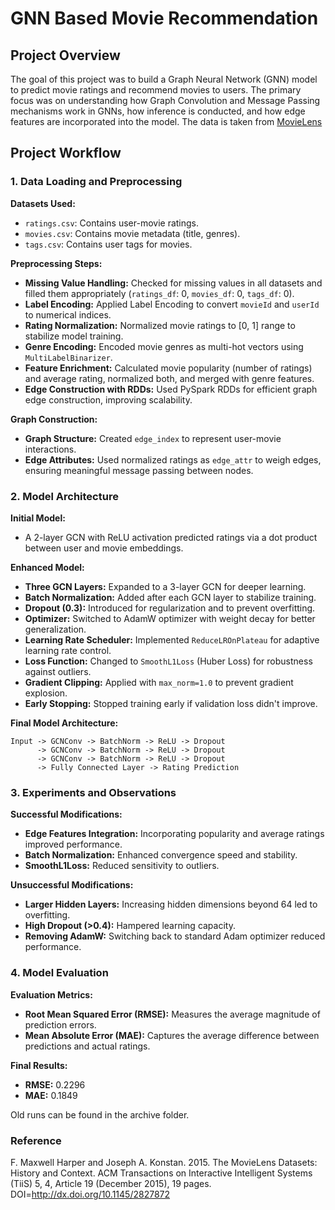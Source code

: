 # GNN Based Movie Recommendation

## Project Overview

The goal of this project was to build a Graph Neural Network (GNN) model to predict movie ratings and recommend movies to users. The primary focus was on understanding how Graph Convolution and Message Passing mechanisms work in GNNs, how inference is conducted, and how edge features are incorporated into the model.
The data is taken from [MovieLens](https://grouplens.org/datasets/movielens/) 
## Project Workflow

### 1. Data Loading and Preprocessing

**Datasets Used:**
- `ratings.csv`: Contains user-movie ratings.
- `movies.csv`: Contains movie metadata (title, genres).
- `tags.csv`: Contains user tags for movies.

**Preprocessing Steps:**
- **Missing Value Handling:** Checked for missing values in all datasets and filled them appropriately (`ratings_df`: 0, `movies_df`: 0, `tags_df`: 0).
- **Label Encoding:** Applied Label Encoding to convert `movieId` and `userId` to numerical indices.
- **Rating Normalization:** Normalized movie ratings to [0, 1] range to stabilize model training.
- **Genre Encoding:** Encoded movie genres as multi-hot vectors using `MultiLabelBinarizer`.
- **Feature Enrichment:** Calculated movie popularity (number of ratings) and average rating, normalized both, and merged with genre features.
- **Edge Construction with RDDs:** Used PySpark RDDs for efficient graph edge construction, improving scalability.

**Graph Construction:**
- **Graph Structure:** Created `edge_index` to represent user-movie interactions.
- **Edge Attributes:** Used normalized ratings as `edge_attr` to weigh edges, ensuring meaningful message passing between nodes.

### 2. Model Architecture

**Initial Model:**
- A 2-layer GCN with ReLU activation predicted ratings via a dot product between user and movie embeddings.

**Enhanced Model:**
- **Three GCN Layers:** Expanded to a 3-layer GCN for deeper learning.
- **Batch Normalization:** Added after each GCN layer to stabilize training.
- **Dropout (0.3):** Introduced for regularization and to prevent overfitting.
- **Optimizer:** Switched to AdamW optimizer with weight decay for better generalization.
- **Learning Rate Scheduler:** Implemented `ReduceLROnPlateau` for adaptive learning rate control.
- **Loss Function:** Changed to `SmoothL1Loss` (Huber Loss) for robustness against outliers.
- **Gradient Clipping:** Applied with `max_norm=1.0` to prevent gradient explosion.
- **Early Stopping:** Stopped training early if validation loss didn't improve.

**Final Model Architecture:**
```
Input -> GCNConv -> BatchNorm -> ReLU -> Dropout
      -> GCNConv -> BatchNorm -> ReLU -> Dropout
      -> GCNConv -> BatchNorm -> ReLU -> Dropout
      -> Fully Connected Layer -> Rating Prediction
```

### 3. Experiments and Observations

**Successful Modifications:**
- **Edge Features Integration:** Incorporating popularity and average ratings improved performance.
- **Batch Normalization:** Enhanced convergence speed and stability.
- **SmoothL1Loss:** Reduced sensitivity to outliers.

**Unsuccessful Modifications:**
- **Larger Hidden Layers:** Increasing hidden dimensions beyond 64 led to overfitting.
- **High Dropout (>0.4):** Hampered learning capacity.
- **Removing AdamW:** Switching back to standard Adam optimizer reduced performance.

### 4. Model Evaluation

**Evaluation Metrics:**
- **Root Mean Squared Error (RMSE):** Measures the average magnitude of prediction errors.
- **Mean Absolute Error (MAE):** Captures the average difference between predictions and actual ratings.

**Final Results:**
- **RMSE:** 0.2296
- **MAE:** 0.1849

Old runs can be found in the archive folder. 

### Reference

F. Maxwell Harper and Joseph A. Konstan. 2015. The MovieLens Datasets: History and Context. ACM Transactions on Interactive Intelligent Systems (TiiS) 5, 4, Article 19 (December 2015), 19 pages. DOI=http://dx.doi.org/10.1145/2827872

